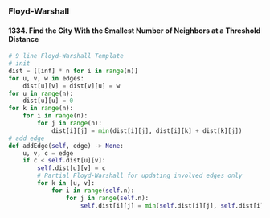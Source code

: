 ### Floyd-Warshall

#### 1334. Find the City With the Smallest Number of Neighbors at a Threshold Distance

```python
# 9 line Floyd-Warshall Template
# init
dist = [[inf] * n for i in range(n)]
for u, v, w in edges:
    dist[u][v] = dist[v][u] = w
for u in range(n):
    dist[u][u] = 0
for k in range(n):
    for i in range(n):
        for j in range(n):
            dist[i][j] = min(dist[i][j], dist[i][k] + dist[k][j])
# add edge
def addEdge(self, edge) -> None:
    u, v, c = edge
    if c < self.dist[u][v]:
        self.dist[u][v] = c
        # Partial Floyd-Warshall for updating involved edges only
        for k in [u, v]:
            for i in range(self.n):
                for j in range(self.n):
                    self.dist[i][j] = min(self.dist[i][j], self.dist[i][k] + self.dist[k][j])
```